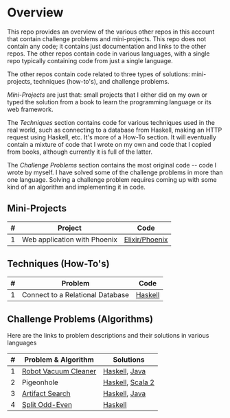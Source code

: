 # Overview

This repo provides an overview of the various other repos in this account that contain challenge problems and mini-projects. This repo does not contain any code; it contains just documentation and links to the other repos. The other repos contain code in various languages, with a single repo typically containing code from just a single language.

The other repos contain code related to three types of solutions: mini-projects, techniques (how-to's), and challenge problems.

_Mini-Projects_ are just that: small projects that I either did on my own or typed the solution from a book to learn the programming language or its web framework.

The _Techniques_ section contains code for various techniques used in the real world, such as connecting to a database from Haskell, making an HTTP request using Haskell, etc. It's more of a How-To section. It will eventually contain a mixture of code that I wrote on my own and code that I copied from books, although currently it is full of the latter.

The _Challenge Problems_ section contains the most original code -- code I wrote by myself. I have solved some of the challenge problems in more than one language. Solving a challenge problem requires coming up with some kind of an algorithm and implementing it in code.

## Mini-Projects

| # | Project | Code
| --|--------------------|--------
| 1 | Web application with Phoenix |  [Elixir/Phoenix](https://github.com/NinadJog/rumbl)

## Techniques (How-To's)

| # | Problem | Code
| --|--------------------|--------
| 1 | Connect to a Relational Database | [Haskell](https://github.com/NinadJog/db-lesson)

## Challenge Problems (Algorithms)

Here are the links to problem descriptions and their solutions in various languages

| # | Problem & Algorithm | Solutions
| --|--------------------|--------
| 1 | [Robot Vacuum Cleaner](https://github.com/NinadJog/exercises/blob/main/docs/robot.md)| [Haskell](https://github.com/NinadJog/robot-vacuum-cleaner-haskell), [Java](https://github.com/NinadJog/robot-vacuum-cleaner-java)|
| 2 | Pigeonhole |[Haskell](https://github.com/NinadJog/pigeonhole-haskell), [Scala 2](https://github.com/NinadJog/pigeonhole-scala)|
| 3 | [Artifact Search](https://github.com/NinadJog/haskell-artifact-search) | [Haskell](https://github.com/NinadJog/haskell-artifact-search), [Java](https://github.com/NinadJog/artifact-search-java)|
| 4 | [Split Odd-Even](https://github.com/NinadJog/haskell-split-odd-even) | [Haskell](https://github.com/NinadJog/haskell-split-odd-even) |
